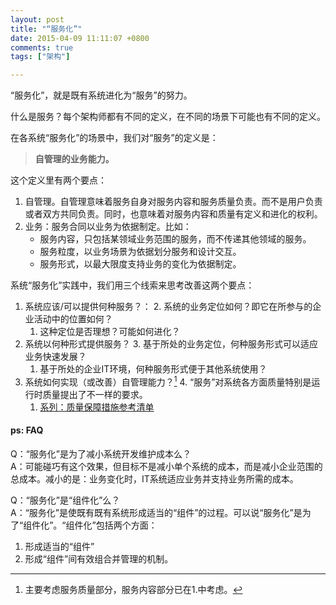 ```yaml
---
layout: post
title: "“服务化”"
date: 2015-04-09 11:11:07 +0800
comments: true
tags: ["架构"]

---
```


“服务化”，就是既有系统进化为“服务”的努力。

什么是服务？每个架构师都有不同的定义，在不同的场景下可能也有不同的定义。

<!-- more -->

在各系统“服务化”的场景中，我们对“服务”的定义是：

> **自管理的业务能力。**


这个定义里有两个要点：

1. 自管理。自管理意味着服务自身对服务内容和服务质量负责。而不是用户负责或者双方共同负责。同时，也意味着对服务内容和质量有定义和进化的权利。
1. 业务：服务合同以业务为依据制定。比如：
	* 服务内容，只包括某领域业务范围的服务，而不传递其他领域的服务。
	* 服务粒度，以业务场景为依据划分服务和设计交互。
	* 服务形式，以最大限度支持业务的变化为依据制定。


系统“服务化”实践中，我们用三个线索来思考改善这两个要点：

1. 系统应该/可以提供何种服务？：
	2. 系统的业务定位如何？即它在所参与的企业活动中的位置如何？
	1. 这种定位是否理想？可能如何进化？
2. 系统以何种形式提供服务？
	3. 基于所处的业务定位，何种服务形式可以适应业务快速发展？
	1. 基于所处的企业IT环境，何种服务形式便于其他系统使用？
3. 系统如何实现（或改善）自管理能力？[^1]
	4. “服务”对系统各方面质量特别是运行时质量提出了不一样的要求。
	1. [系列：质量保障措施参考清单](blog/filter/filter.html?filterName=series&filterValue=质量保障措施参考清单&filterDes=Series%3A%20质量保障措施参考清单)

#### ps: FAQ

Q：“服务化”是为了减小系统开发维护成本么？  
A：可能碰巧有这个效果，但目标不是减小单个系统的成本，而是减小企业范围的总成本。减小的是：业务变化时，IT系统适应业务并支持业务所需的成本。

Q：“服务化”是“组件化”么？  
A：“服务化”是使既有既有系统形成适当的“组件”的过程。可以说“服务化”是为了“组件化”。“组件化”包括两个方面：

1. 形成适当的“组件”
2. 形成“组件”间有效组合并管理的机制。




[^1]: 主要考虑服务质量部分，服务内容部分已在1.中考虑。
